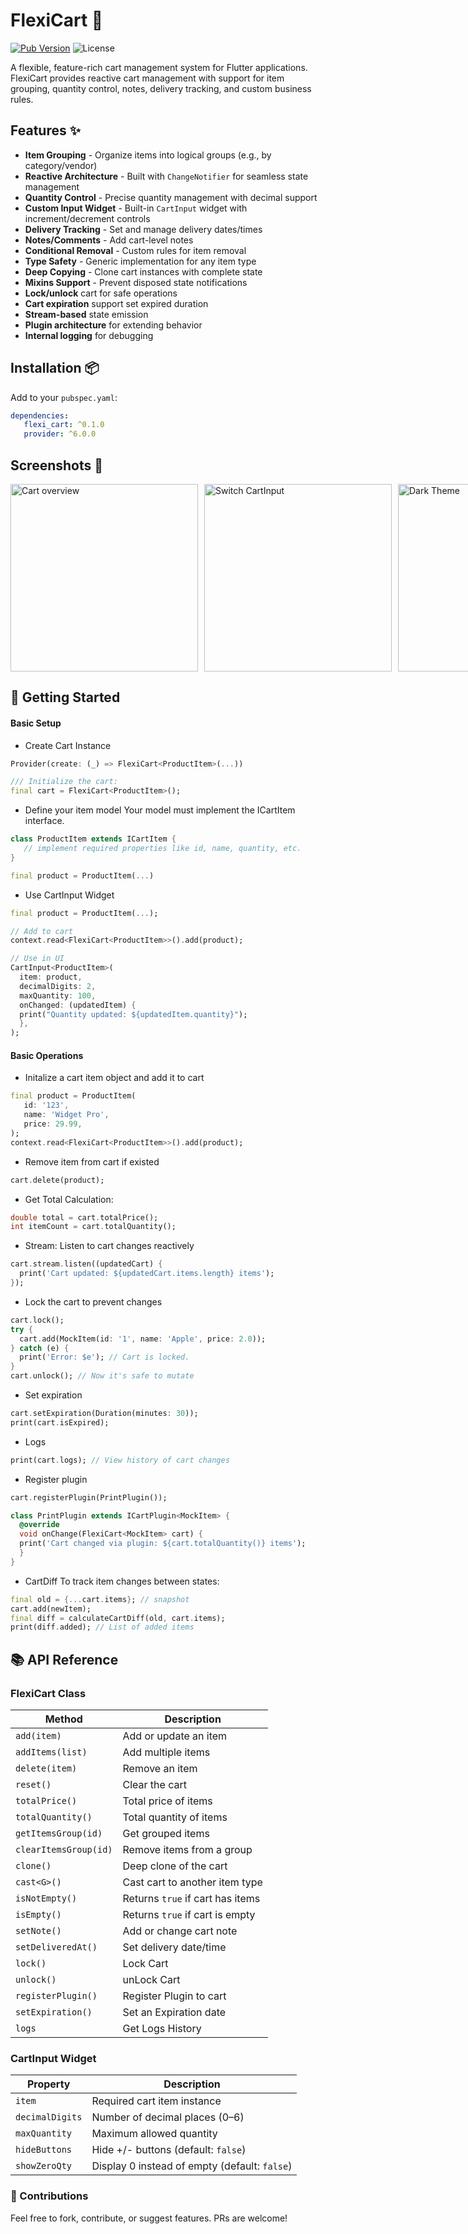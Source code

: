 # FlexiCart 🛒

[![Pub Version](https://img.shields.io/pub/v/flexi_cart)](https://pub.dev/packages/flexi_cart)
![License](https://img.shields.io/badge/license-MIT-blue.svg)

A flexible, feature-rich cart management system for Flutter applications. FlexiCart provides reactive cart management with support for item grouping, quantity control, notes, delivery tracking, and custom business rules.

## Features ✨

- **Item Grouping** - Organize items into logical groups (e.g., by category/vendor)
- **Reactive Architecture** - Built with `ChangeNotifier` for seamless state management
- **Quantity Control** - Precise quantity management with decimal support
- **Custom Input Widget** - Built-in `CartInput` widget with increment/decrement controls
- **Delivery Tracking** - Set and manage delivery dates/times
- **Notes/Comments** - Add cart-level notes
- **Conditional Removal** - Custom rules for item removal
- **Type Safety** - Generic implementation for any item type
- **Deep Copying** - Clone cart instances with complete state
- **Mixins Support** - Prevent disposed state notifications
- **Lock/unlock** cart for safe operations
- **Cart expiration** support set expired duration
- **Stream-based** state emission
- **Plugin architecture** for extending behavior
- **Internal logging** for debugging

## Installation 📦

Add to your `pubspec.yaml`:

```yaml
dependencies:
   flexi_cart: ^0.1.0
   provider: ^6.0.0 
```

## Screenshots 📸

<div style="display: flex; gap: 10px;">

  <img src="screenshots/shiny_eats.png" alt="Cart overview" width="300" />

  <img src="screenshots/fresh_market.png" alt="Switch CartInput" width="300" />

  <img src="screenshots/shine_beauty.png" alt="Dark Theme" width="300" />

</div>

## 🚀 Getting Started
#### Basic Setup

- Create Cart Instance
```dart
Provider(create: (_) => FlexiCart<ProductItem>(...))

/// Initialize the cart:
final cart = FlexiCart<ProductItem>();
```

-  Define your item model
   Your model must implement the ICartItem interface.
```dart
class ProductItem extends ICartItem {
   // implement required properties like id, name, quantity, etc.
}

final product = ProductItem(...)
```
-  Use CartInput Widget
```dart
final product = ProductItem(...);

// Add to cart
context.read<FlexiCart<ProductItem>>().add(product);

// Use in UI
CartInput<ProductItem>(
  item: product,
  decimalDigits: 2,
  maxQuantity: 100,
  onChanged: (updatedItem) {
  print("Quantity updated: ${updatedItem.quantity}");
  },
);

```
#### Basic Operations
- Initalize a cart item object and add it to cart
```dart
final product = ProductItem(
   id: '123',
   name: 'Widget Pro',
   price: 29.99,
);
context.read<FlexiCart<ProductItem>>().add(product);
```
- Remove item from cart if existed

```dart
cart.delete(product);
```
- Get Total Calculation:

```dart
double total = cart.totalPrice();
int itemCount = cart.totalQuantity();
```

- Stream: Listen to cart changes reactively
```dart
cart.stream.listen((updatedCart) {
  print('Cart updated: ${updatedCart.items.length} items');
});
```
- Lock the cart to prevent changes
```dart
cart.lock();
try {
  cart.add(MockItem(id: '1', name: 'Apple', price: 2.0));
} catch (e) {
  print('Error: $e'); // Cart is locked.
}
cart.unlock(); // Now it's safe to mutate
```
- Set expiration
```dart
cart.setExpiration(Duration(minutes: 30));
print(cart.isExpired);
```
- Logs
```dart
print(cart.logs); // View history of cart changes
```
- Register plugin
```dart
cart.registerPlugin(PrintPlugin());

class PrintPlugin extends ICartPlugin<MockItem> {
  @override
  void onChange(FlexiCart<MockItem> cart) {
  print('Cart changed via plugin: ${cart.totalQuantity()} items');
  }
}
```
- CartDiff To track item changes between states:
```dart
final old = {...cart.items}; // snapshot
cart.add(newItem);
final diff = calculateCartDiff(old, cart.items);
print(diff.added); // List of added items
```



## 📚 API Reference

### FlexiCart Class

| Method                | Description                      |
| --------------------- | -------------------------------- |
| `add(item)`           | Add or update an item            |
| `addItems(list)`      | Add multiple items               |
| `delete(item)`        | Remove an item                   |
| `reset()`             | Clear the cart                   |
| `totalPrice()`        | Total price of items             |
| `totalQuantity()`     | Total quantity of items          |
| `getItemsGroup(id)`   | Get grouped items                |
| `clearItemsGroup(id)` | Remove items from a group        |
| `clone()`             | Deep clone of the cart           |
| `cast<G>()`           | Cast cart to another item type   |
| `isNotEmpty()`        | Returns `true` if cart has items |
| `isEmpty()`           | Returns `true` if cart is empty  |
| `setNote()`           | Add or change cart note          |
| `setDeliveredAt()`    | Set delivery date/time           |
| `lock()`    | Lock Cart           |
| `unlock()`    | unLock Cart           |
| `registerPlugin()`    | Register Plugin to cart           |
| `setExpiration()`    | Set an Expiration date           |
| `logs`    | Get Logs History           |



### CartInput Widget

| Property        | Description                                      |
|----------------|--------------------------------------------------|
| `item`          | Required cart item instance                      |
| `decimalDigits` | Number of decimal places (0–6)                   |
| `maxQuantity`   | Maximum allowed quantity                         |
| `hideButtons`   | Hide +/- buttons (default: `false`)              |
| `showZeroQty`   | Display 0 instead of empty (default: `false`)    |


### 🙌 Contributions
Feel free to fork, contribute, or suggest features. PRs are welcome!